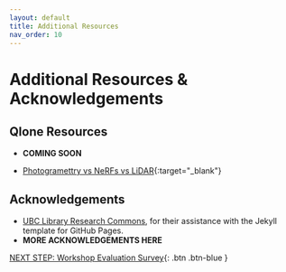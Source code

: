 ```yaml
---
layout: default
title: Additional Resources
nav_order: 10
---
```

# Additional Resources & Acknowledgements

## Qlone Resources
- **COMING SOON**

- [Photogramettry vs NeRFs vs LiDAR](https://www.youtube.com/watch?v=9dyAj9gXIms){:target="_blank"}

## Acknowledgements

- [UBC Library Research Commons](https://github.com/ubc-library-rc/), for their assistance with the Jekyll template for GitHub Pages.
- **MORE ACKNOWLEDGEMENTS HERE**

[NEXT STEP: Workshop Evaluation Survey](workshop-survey.html){: .btn .btn-blue }
